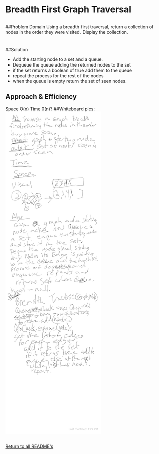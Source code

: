# Breadth First Graph Traversal

##
##Problem Domain
 Using a breadth first traversal, return a collection of nodes in the order they were visited. 
 Display the collection.

#
##Solution
* Add the starting node to a set and a queue.
* Dequeue the queue adding the returned nodes to the set
* if the set returns a boolean of true add them to the queue
* repeat the process for the rest of the nodes
* when the queue is empty return the set of seen nodes.
## Approach & Efficiency
Space O(n)
Time 0(n)?
##Whiteboard pics:
![](../assets/breadthGraph.jpg)

##

[Return to all README's](../../../../../README.md)